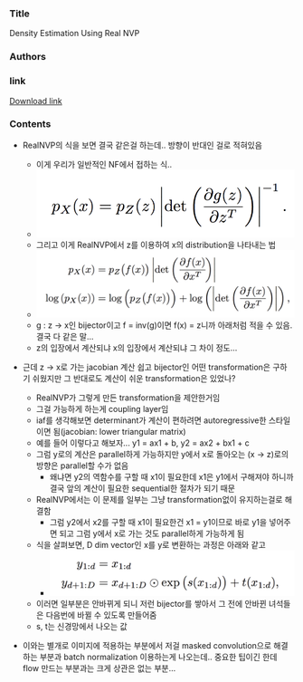 ### Title
Density Estimation Using Real NVP

### Authors


### link
[Download link](https://arxiv.org/pdf/1605.08803.pdf)

### Contents
- RealNVP의 식을 보면 결국 같은걸 하는데.. 방향이 반대인 걸로 적혀있음
    - 이게 우리가 일반적인 NF에서 접하는 식..
    - ![image](../image/180407_1.png)
    - 그리고 이게 RealNVP에서 z를 이용하여 x의 distribution을 나타내는 법
    - ![image](../image/180407_2.png)
    - g : z -> x인 bijector이고 f = inv(g)이면 f(x) = z니까 아래처럼 적을 수 있음. 결국 다 같은 말...
    - z의 입장에서 계산되냐 x의 입장에서 계산되냐 그 차이 정도...
    
- 근데 z -> x로 가는 jacobian 계산 쉽고 bijector인 어떤 transformation은 구하기 쉬웠지만 그 반대로도 계산이 쉬운 transformation은 있었나?
    - RealNVP가 그렇게 만든 transformation을 제안한거임
    - 그걸 가능하게 하는게 coupling layer임
    - iaf를 생각해보면 determinant가 계산이 편하려면 autoregressive한 스타일이면 됨(jacobian: lower triangular matrix)
    - 예를 들어 이렇다고 해보자... y1 = ax1 + b, y2 = ax2 + bx1 + c
    - 그럼 y로의 계산은 parallel하게 가능하지만 y에서 x로 돌아오는 (x -> z)로의 방향은 parallel할 수가 없음
        - 왜냐면 y2의 역함수를 구할 때 x1이 필요한데 x1은 y1에서 구해져야 하니까 결국 앞의 계산이 필요한 sequential한 절차가 되기 때문
    - RealNVP에서는 이 문제를 일부는 그냥 transformation없이 유지하는걸로 해결함
        - 그럼 y2에서 x2를 구할 때 x1이 필요한건 x1 = y1이므로 바로 y1을 넣어주면 되고 그럼 y에서 x로 가는 것도 parallel하게 가능하게 됨
    - 식을 살펴보면, D dim vector인 x를 y로 변환하는 과정은 아래와 같고
        - ![image](../image/180407_3.png)
    - 이러면 일부분은 안바뀌게 되니 저런 bijector를 쌓아서 그 전에 안바뀐 녀석들은 다음번에 바뀔 수 있도록 만들어줌
    - s, t는 신경망에서 나오는 값
    
- 이와는 별개로 이미지에 적용하는 부분에서 저걸 masked convolution으로 해결하는 부분과 batch normalization 이용하는게 나오는데.. 중요한 팁이긴 한데 flow 만드는 부분과는 크게 상관은 없는 부분...
